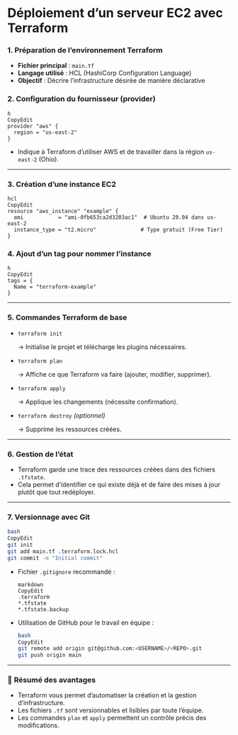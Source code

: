 # Déploiement d’un serveur EC2 avec Terraform

### **1. Préparation de l’environnement Terraform**

- **Fichier principal** : `main.tf`
- **Langage utilisé** : HCL (HashiCorp Configuration Language)
- **Objectif** : Décrire l’infrastructure désirée de manière déclarative

### **2. Configuration du fournisseur (provider)**

```hcl
h
CopyEdit
provider "aws" {
  region = "us-east-2"
}

```

- Indique à Terraform d’utiliser AWS et de travailler dans la région `us-east-2` (Ohio).

---

### **3. Création d’une instance EC2**

```hcl
hcl
CopyEdit
resource "aws_instance" "example" {
  ami           = "ami-0fb653ca2d3203ac1"  # Ubuntu 20.04 dans us-east-2
  instance_type = "t2.micro"              # Type gratuit (Free Tier)
}

```

### **4. Ajout d’un tag pour nommer l’instance**

```hcl
h
CopyEdit
tags = {
  Name = "terraform-example"
}

```

---

### **5. Commandes Terraform de base**

- `terraform init`
    
    → Initialise le projet et télécharge les plugins nécessaires.
    
- `terraform plan`
    
    → Affiche ce que Terraform va faire (ajouter, modifier, supprimer).
    
- `terraform apply`
    
    → Applique les changements (nécessite confirmation).
    
- `terraform destroy` *(optionnel)*
    
    → Supprime les ressources créées.
    

---

### **6. Gestion de l’état**

- Terraform garde une trace des ressources créées dans des fichiers `.tfstate`.
- Cela permet d’identifier ce qui existe déjà et de faire des mises à jour plutôt que tout redéployer.

---

### **7. Versionnage avec Git**

```bash
bash
CopyEdit
git init
git add main.tf .terraform.lock.hcl
git commit -m "Initial commit"

```

- Fichier `.gitignore` recommandé :
    
    ```
    markdown
    CopyEdit
    .terraform
    *.tfstate
    *.tfstate.backup
    
    ```
    
- Utilisation de GitHub pour le travail en équipe :
    
    ```bash
    bash
    CopyEdit
    git remote add origin git@github.com:<USERNAME>/<REPO>.git
    git push origin main
    
    ```
    

---

### 📌 **Résumé des avantages**

- Terraform vous permet d’automatiser la création et la gestion d’infrastructure.
- Les fichiers `.tf` sont versionnables et lisibles par toute l’équipe.
- Les commandes `plan` et `apply` permettent un contrôle précis des modifications.